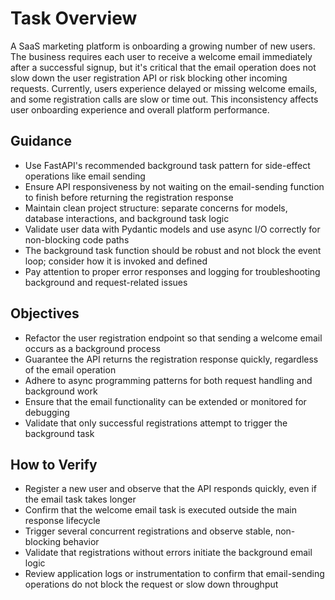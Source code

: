 
# Task Overview

A SaaS marketing platform is onboarding a growing number of new users. The business requires each user to receive a welcome email immediately after a successful signup, but it's critical that the email operation does not slow down the user registration API or risk blocking other incoming requests. Currently, users experience delayed or missing welcome emails, and some registration calls are slow or time out. This inconsistency affects user onboarding experience and overall platform performance.

## Guidance

- Use FastAPI's recommended background task pattern for side-effect operations like email sending
- Ensure API responsiveness by not waiting on the email-sending function to finish before returning the registration response
- Maintain clean project structure: separate concerns for models, database interactions, and background task logic
- Validate user data with Pydantic models and use async I/O correctly for non-blocking code paths
- The background task function should be robust and not block the event loop; consider how it is invoked and defined
- Pay attention to proper error responses and logging for troubleshooting background and request-related issues

## Objectives

- Refactor the user registration endpoint so that sending a welcome email occurs as a background process
- Guarantee the API returns the registration response quickly, regardless of the email operation
- Adhere to async programming patterns for both request handling and background work
- Ensure that the email functionality can be extended or monitored for debugging
- Validate that only successful registrations attempt to trigger the background task

## How to Verify

- Register a new user and observe that the API responds quickly, even if the email task takes longer
- Confirm that the welcome email task is executed outside the main response lifecycle
- Trigger several concurrent registrations and observe stable, non-blocking behavior
- Validate that registrations without errors initiate the background email logic
- Review application logs or instrumentation to confirm that email-sending operations do not block the request or slow down throughput
